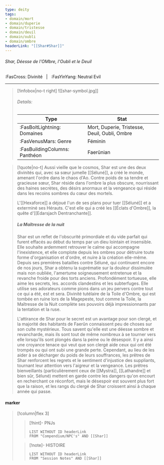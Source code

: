 ```yaml
---
type: deity
tags:
- domain/mort
- domain/duperie
- domain/tristesse
- domain/deuil
- domain/oubli
- domain/ombre
headerLink: "[[Shar#Shar]]"
---
```


###### Shar, Déesse de l'OMbre, l'Oubli et le Deuil
<span class="sub2">:FasCross: Divinité &nbsp; | &nbsp; :FasYinYang: Neutral Evil</span>
___

> [!infobox|no-t right]
> ![[shar-symbol.jpg]]
> ###### Details:
> | Type | Stat |
> | ---- | ---- |
> | :FasBoltLightning: Domaines | Mort, Duperie, Tristesse, Deuil, Oubli, Ombre |
> | :FasVenusMars: Genre | Féminin |
> | :FasBuildingColumns: Panthéon | Faerûnian |

> [!quote|no-t]
>Aussi vieille que le cosmos, Shar est une des deux divinités qui, avec sa sœur jumelle [[Séluné]], a créé le monde, amenant l'ordre dans le chaos d'Ao. Contre poids de sa tendre et gracieuse sœur, Shar réside dans l'ombre la plus obscure, nourrissant des haines secrètes, des désirs anormaux et la vengeance qui réside dans les recoins sombres du cœur des mortels.
>
>L'[[Hexaforce]] a déjoué l'un de ses plans pour tuer [[Séluné]] et a exterminé ses Hérauts.
>C'est elle qui a créé les [[Éclats d'Ombre]], la quête d'[[Edarsjach Dentranchante]].
>##### La Maîtresse de la nuit
>Shar est un reflet de l'obscurité primordiale et du vide parfait qui furent effacés au début du temps par un dieu lointain et insensible. Elle souhaite ardemment retrouver le calme qui accompagne l'inexistence, et elle complote depuis les ombres pour détruire toute forme d'organisation et d'ordre, et nuire à la création elle-même. Depuis ses premières batailles contre Séluné, qui continuent encore de nos jours, Shar a obtenu la suprématie sur la douleur dissimulée mais non oubliée, l'amertume soigneusement entretenue et la revanche froide pour des torts anciens. Profondément tortueuse, elle aime les secrets, les. accords clandestins et les subterfuges. Elle utilise ses adorateurs comme pions dans un jeu pervers contre tout ce qui a été, est et sera. Divinité tutélaire de la Toile d'Ombre, qui est tombée en ruine lors de la Magepeste, tout comme la Toile, la Maîtresse de la Nuit complète ses pouvoirs déjà impressionnants par la tentation et la ruse.
>
>L'attirance de Shar pour le secret est un avantage pour son clergé, et la majorité des habitants de Faerûn connaissent peu de choses sur son culte mystérieux. Tous savent qu'elle est une déesse sombre et revancharde, mais ils sont tout de même nombreux à se tourner vers elle lorsqu'ils sont plongés dans la peine ou le désespoir. Il y a ainsi une croyance tenace qui veut que son clergé aide ceux qui ont été trompés ou qui ont subi une grande perte. Cependant, au lieu de les aider à se décharger du poids de leurs souffrances, les prêtres de Shar renforcent les regrets et le sentiment d'injustice des suppliants, tournant leur attention vers l'aigreur et la vengeance. Les prêtres bienveillants (particulièrement ceux de [[Mystra]], [[Lathandre]] et bien sûr, Séluné) mettent en garde contre les dangers qu'on encourt en recherchant ce réconfort, mais le désespoir est souvent plus fort que la raison, et les rangs du clergé de Shar croissent ainsi à chaque année qui passe.

#### marker
> [!column|flex 3]
>> [!hint]-  PNJs
>>```dataview
>>LIST WITHOUT ID headerLink
>>FROM "Compendium/NPC's" AND [[Shar]] 
>
>>[!note]- HISTOIRE
>>```dataview
>>LIST WITHOUT ID headerLink
>>FROM "Session Notes" AND [[Shar]]